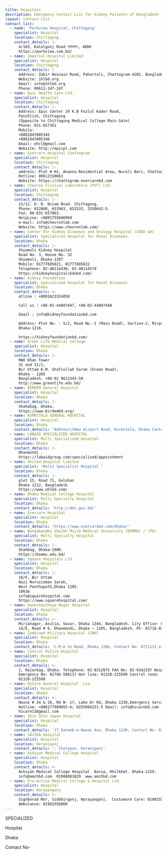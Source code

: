 ```yaml
---
title: Hospitals
description: Emergency Contact List for kidney Patients of Bangladesh
layout: contact-list
contact_list:
  - name: 'Parkview Hospital, Chittagong'
    specialist: Hospital
    location: Chittagong
    contact_details: |-
      4/103, Katalgonj Road পাচঁলাইশ, 4000
      https://parkview.com.bd/
  - name: Imperial Hospital Limited
    specialist: Hospital
    location: Chittagong
    contact_details: |
      Address: Zakir Hossain Road, Pahartali, Chattogram-4202. Bangladesh
      Website: ihlbd.org
      Email: info@ihlbd.org
      Phone: 09612-247-247
  - name: Epic Health Care Ltd.
    specialist: Hospital
    location: Chittagong
    contact_details: |-
      Address: Epic Center 19 K.B Fazlul Kader Road, 
      Panchlish, Chittagong 
      (Opposite to Chittagong Medical College Main Gate)
      Phone: 031-657361
      Mobile:
      +8801847005345
      +8801847005346
      Email: ehcl@gmail.com
      Website: http://epicpl.com
  - name: Evercare Hospital Chattogram
    specialist: Hospital
    location: Chittagong
    contact_details: |-
      address: Plot # H1, Ananna Residential Area, Nurali Bari, Chattogram-4337
      Hotline: 09612310663 
      Website: https://chattogram.evercarebd.com
  - name: Chevron Clinical Laboratory (PVT) Ltd.
    specialist: Hospital
    location: Chittagong
    contact_details: |-
      12/12. O. R. Nizam Road. Chittagong.
      Phone: 652860, 652963, 652533, 2550642-5.
      Fax: 88-031-657863.
      HelpLine: +8801755666969
      e-mail: info@chevronlab.com
      Website: https://www.chevronlab.com/
  - name: Center For Kidney Diseases and Urology Hospital (CKDU &H)
    specialist: Specialized Hospital for Renal Diseases
    location: Dhaka
    contact_details: |-
      Shyamoli Kidney Hospital
      Road No. 3, House No. 32
      Shyamoli, Dhaka-1207
      Mobile: 01777685821, 01777685822
      Telephone: 02-48114430, 02-48114570
      https://kidneyhospitalckdubd.com/
  - name: Kidney Foundation
    specialist: Specialized Hospital for Renal Diseases
    location: Dhaka
    contact_details: >-
      otline : +8801623324850

      Call us : +88-02-44807447, +88-02-44807448

      Email : info@kidneyfoundationbd.com

      Address: Plot No. - 5/2, Road No.-1 (Main Road), Section-2, Mirpur,
      Dhaka-1216.

      https://kidneyfoundationbd.com/
  - name: Green Life Medical College
    specialist: Hospital
    location: Dhaka
    contact_details: |-
      MAK Khan Tower
      31 and 31/1,
      Bir Uttam K.M. Shafiullah Sarak (Green Road),
      Dhaka - 1205
      Bangladesh. +88-02 9612345-50
      http://www.greenlife.edu.bd/
  - name: BIRDEM General Hospital
    specialist: Hospital
    location: Dhaka
    contact_details: |-
      Shahabag. Dhaka.
      https://www.birdembd.org/
  - name: KURMITOLA GENERAL HOSPITAL
    specialist: Hospital
    location: Dhaka
    contact_details: "Address\tNew Airport Road, Kurmitola, Dhaka Cantonment, Dhaka-1206.E-mail\tkurmitola500bed@hospi.dghs.gov.bd , info@kgh.gov.bd\nweb site\twww.kgh.gov.bd"
  - name: LABAID SPECIALIZED HOSPITAL
    specialist: Multi Specialized Hospital
    location: Dhaka
    contact_details: |-
      Dhanmondi .
      https://labaidgroup.com/specialized/appointment
  - name: United Hospital Limited
    specialist: 'Multi Specialist Hospital '
    location: Dhaka
    contact_details: |-
      plot 15, Road 71, Gulshan
      Dhaka 1212, Bangladesh
      https://www.uhlbd.com/
  - name: Dhaka Medical College Hospital
    specialist: Multi Specialty Hospital
    location: Dhaka
    contact_details: 'http://dmc.gov.bd/'
  - name: Evercare Hospital
    specialist: Hospital
    location: Dhaka
    contact_details: 'https://www.evercarebd.com/dhaka/'
  - name: Bangabandhu Sheikh Mujib Medical University (BSMMU) / (PG)
    specialist: Multi Specialty Hospital
    location: Dhaka
    contact_details: |-
      Shahbag, Dhaka-1000.
      https://bsmmu.edu.bd/
  - name: Square Hospitals Ltd.
    specialist: Hospital
    location: Dhaka
    contact_details: |-
      18/F, Bir Uttam
      Qazi Nuruzzaman Sarak,
      West Panthapath,Dhaka 1205.
      10616
      info@squarehospital.com
      https://www.squarehospital.com/
  - name: Gonoshasthaya Nagar Hospital
    specialist: Hospital
    location: Dhaka
    contact_details: >-
      Mirjanagar, Asulia, Savar, Dhaka 1344, Bangladesh. City Office- House #
      14/E, Road # 6, Dhanmondi, Dhaka – 1205, Bangladesh. Ph- 01716-838078
  - name: Combined Military Hospital (CMH)
    specialist: Hospital
    location: Dhaka
    contact_details: 'C.M.H In Road, Dhaka 1206, Contact No- 8711111 extension 17, 01724579521'
  - name: Central Police Hospital
    specialist: Hospital
    location: Dhaka
    contact_details: >-
      2, Rajarbag, Dhaka. Telephone: 02-8312075 FAX No: 02-9342297 Hospital
      Emergency No: 01796-500117 Hot line: 01320-225599 Control room:
      01320-225598
  - name: HiCare General Hospital  Ltd.
    specialist: Hospital
    location: Dhaka
    contact_details: >-
      House # 24 & 26, Rd N- 17, Lake Dr Rd, Dhaka 1230,Emergency Service
      Hotline: +880177989055-6; 0255094231-5 Email: info@hicarebd.com
      hicare13@gmail.com
  - name: Shin Shin Japan Hospital
    specialist: Hospital
    location: Dhaka
    contact_details: '17 Gareeb-e-Nawaz Ave, Dhaka 1230, Contact No- 01929-478565'
  - name: SAJIDA Hospital
    specialist: Hospital
    location: Keraniganj
    contact_details: ': Chatgaon, Keraniganj'
  - name: Ashiyan Medical College Hospital
    specialist: Hospital
    location: Dhaka
    contact_details: >-
      Ashiyan Medical College Hospital  Barua, Khilkhet. Dhaka-1229. 
      info@amchbd.com  01988881829  www.amchbd.com
  - name: Pro-Active Medical College & Hospital Ltd.
    specialist: Hospital
    location: Narayangonj.
    contact_details: >-
      Signborad Mor, Siddhirgonj, Narayangonj.  Customare Care: 01902556070 
      Ambulance: 01902556060
---
```



SPECIALIZED

Hospital

Dhaka

Contact No-
